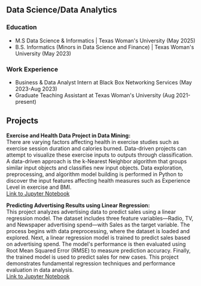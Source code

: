 ## Data Science/Data Analytics

### Education
* M.S Data Science & Informatics | Texas Woman's University (May 2025)
* B.S. Informatics (Minors in Data Science and Finance) | Texas Woman's University (May 2023)

### Work Experience
* Business & Data Analyst Intern at Black Box Networking Services (May 2023-Aug 2023)
* Graduate Teaching Assistant at Texas Woman's University (Aug 2021-present)

## Projects
**Exercise and Health Data Project in Data Mining:** <br>
There are varying factors affecting health in exercise studies such as exercise session duration and calories burned. Data-driven projects can attempt to visualize these exercise inputs to outputs through classification.  A data-driven approach is the k-Nearest Neighbor algorithm that groups similar input objects and classifies new input objects. Data exploration, preprocessing, and algorithm model building is performed in Python to discover the input features affecting health measures such as Experience Level in exercise and BMI. <br>
[Link to Jupyter Notebook](data-mining-fall2024/CSCI5833_CourseProject.ipynb)

**Predicting Advertising Results using Linear Regression:** <br>
This project analyzes advertising data to predict sales using a linear regression model. The dataset includes three feature variables—Radio, TV, and Newspaper advertising spend—with Sales as the target variable. The process begins with data preprocessing, where the dataset is loaded and explored. Next, a linear regression model is trained to predict sales based on advertising spend. The model's performance is then evaluated using Root Mean Squared Error (RMSE) to measure prediction accuracy. Finally, the trained model is used to predict sales for new cases. This project demonstrates fundamental regression techniques and performance evaluation in data analysis. <br>
[Link to Jupyter Notebook](machine-learning-fall2024/LinearRegression_BL.ipynb)
